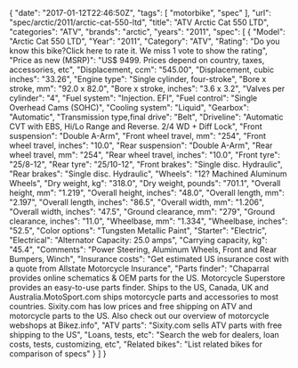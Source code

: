 {
    "date": "2017-01-12T22:46:50Z",
    "tags": [
        "motorbike",
        "spec"
    ],
    "url": "spec\/arctic\/2011\/arctic-cat-550-ltd",
    "title": "ATV Arctic Cat 550 LTD",
    "categories": "ATV",
    "brands": "arctic",
    "years": "2011",
    "spec": [
        {
            "Model": "Arctic Cat 550 LTD",
            "Year": "2011",
            "Category": "ATV",
            "Rating": "Do you know this bike?Click here to rate it. We miss 1 vote to show the rating",
            "Price as new (MSRP)": "US$ 9499.   Prices depend on country, taxes, accessories, etc",
            "Displacement, ccm": "545.00",
            "Displacement, cubic inches": "33.26",
            "Engine type": "Single cylinder, four-stroke",
            "Bore x stroke, mm": "92.0 x 82.0",
            "Bore x stroke, inches": "3.6 x 3.2",
            "Valves per cylinder": "4",
            "Fuel system": "Injection. EFI",
            "Fuel control": "Single Overhead Cams (SOHC)",
            "Cooling system": "Liquid",
            "Gearbox": "Automatic",
            "Transmission type,final drive": "Belt",
            "Driveline": "Automatic CVT with EBS, Hi\/Lo Range and Reverse. 2\/4 WD + Diff Lock",
            "Front suspension": "Double A-Arm",
            "Front wheel travel, mm": "254",
            "Front wheel travel, inches": "10.0",
            "Rear suspension": "Double A-Arm",
            "Rear wheel travel, mm": "254",
            "Rear wheel travel, inches": "10.0",
            "Front tyre": "25\/8-12",
            "Rear tyre": "25\/10-12",
            "Front brakes": "Single disc. Hydraulic",
            "Rear brakes": "Single disc. Hydraulic",
            "Wheels": "12? Machined Aluminum Wheels",
            "Dry weight, kg": "318.0",
            "Dry weight, pounds": "701.1",
            "Overall height, mm": "1.219",
            "Overall height, inches": "48.0",
            "Overall length, mm": "2.197",
            "Overall length, inches": "86.5",
            "Overall width, mm": "1.206",
            "Overall width, inches": "47.5",
            "Ground clearance, mm": "279",
            "Ground clearance, inches": "11.0",
            "Wheelbase, mm": "1.334",
            "Wheelbase, inches": "52.5",
            "Color options": "Tungsten Metallic Paint",
            "Starter": "Electric",
            "Electrical": "Alternator Capacity: 25.0 amps",
            "Carrying capacity, kg": "45.4",
            "Comments": "Power Steering, Aluminum Wheels, Front  and  Rear Bumpers, Winch",
            "Insurance costs": "Get estimated US insurance cost with a quote from Allstate Motorcycle Insurance",
            "Parts finder": "Chaparral provides online schematics & OEM parts for the US.   Motorcycle Superstore provides an easy-to-use parts finder. Ships to the US, Canada, UK and Australia.MotoSport.com ships motorcycle parts and accessories to most countries.    Sixity.com has low prices and free shipping on ATV and motorcycle parts to the US. Also check out our overview of motorcycle webshops at Bikez.info",
            "ATV parts": "Sixity.com sells ATV parts with free shipping to the US",
            "Loans, tests, etc": "Search the web for dealers, loan costs, tests, customizing, etc",
            "Related bikes": "List related bikes for comparison of specs"
        }
    ]
}